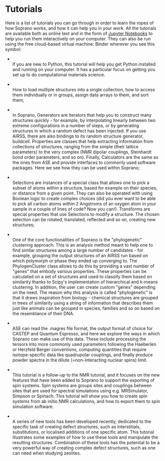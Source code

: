 Tutorials
=======================

Here is a list of tutorials you can go through in order to learn the
ropes of how Soprano works, and how it can help you in your work. All
the tutorials are available both as online text and in the form of
[Jupyter Notebooks](http://jupyter.org/) to help you run them
interactively on your computer. 
They can also be run using the free cloud-based virtual machine: Binder wherever you see this symbol: <i class="fas fa-rocket"></i>


-  [](tutorials/00-python-quickstart.ipynb)    
    If you are new to Python, this tutorial will help you get Python
    installed and running on your computer. It has a particular focus on
    getting you set up to do computational materials science. 

-   [](tutorials/01-basic_concepts.ipynb)    
    How to load multiple structures into a single collection, how to
    access them individually or in groups, assign data arrays to them,
    and sort them;

-   [](tutorials/02-generators_properties_calculators.ipynb)    
    In Soprano, Generators are iterators that help you to construct many
    structures quickly - for example, by interpolating linearly between
    two extreme configurations in a number of steps, or by generating
    structures in which a random defect has been injected. If you use
    AIRSS, there are also bindings to its random structure generator,
    buildcell. Properties are classes that help extracting information
    from collections of structures, ranging from the simple (their
    lattice parameters) to the very complex (NMR dipolar couplings,
    Steinhardt bond order parameters, and so on). Finally, Calculators
    are the same as the ones from ASE and provide interfaces to commonly
    used software packages. Here we see how they can be used within
    Soprano;

-   [](tutorials/03-atomselection_transforms.ipynb)    
    Selections are instances of a special class that allows one to pick
    a subset of atoms within a structure, based for example on their
    species, or distance from a given point. They can also be operated
    with using Boolean logic to create complex choices (did you ever
    want to be able to pick all carbon atoms within 2 Angstroms of an
    oxygen atom in your sample in a couple of lines of code? Now you
    can!). Transforms are special properties that use Selections to
    modify a structure. The chosen selection can be rotated, translated,
    reflected and so on, creating new structures;

-   [](tutorials/04-clustering.ipynb)    
    One of the core functionalities of Soprano is
    the \"phylogenetic\" clustering approach. This is an analysis method
    meant to help one to find similar structures among a large number of
    candidates - for example, grouping the output structures of an AIRSS
    run based on which polymorph or phase they ended up converging to.
    The PhylogenCluster class allows to do this by providing a vast
    number of \"genes\" that embody various properties. These properties
    can be calculated on a set of structures and used to classify them
    based on similarity thanks to Scipy\'s implementation of
    hierarchical and k-means clustering. In addition, the user can
    create custom \"genes\" depending on the need. The reason why this
    analysis is called \"phylogenetic\" is that it draws inspiration
    from biology - chemical structures are grouped in trees of
    similarity using a string of information that describes them just
    like animals can be grouped in species, families and so on based on
    the resemblance of their DNA.
-   [](tutorials/05-nmr.ipynb)    
    ASE can read the .magres file format,
    the output format of choice for CASTEP and Quantum Espresso, and
    here we explore the ways in which Soprano can make use of this data.
    These include processing the tensors into more commonly used
    parameters following the Haeberlen or Herzfeld Berger conventions,
    computing quantities that require isotope-specific data like
    quadrupolar couplings, and finally produce powder spectra in the
    dilute (=non-interacting nuclear spins) limit.

-   [](tutorials/05a-nmr-spin-systems.ipynb)    
    This tutorial is a follow-up to the NMR tutorial, and it
    focuses on the new features that have been added to Soprano to
    support the exporting of spin systems. Spin systems are groups sites
    and couplings between sites that are used for spectral simulations using
    e.g. MRSimulator, Simpson or Spinach. This tutorial will show you how to
    create spin systems from ab initio NMR calculations, and how to export them to
    spin simulation software.

-   [](tutorials/06-defect_calculations.ipynb)    
    A series of new tools
    has been developed recently, dedicated to the specific task of
    creating defect structures, such as interstitials, substitutions, or
    localised additions of one specific atom. This tutorial illustrates
    some examples of how to use these tools and manipulate the resulting
    structures. Combination of these tools has the potential to be a
    very powerful way of creating complex defect structures, such as one
    can need when studying zeolites.
